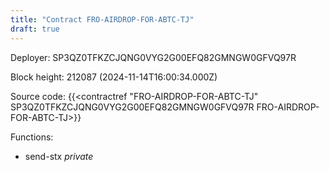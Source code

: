 ```yaml
---
title: "Contract FRO-AIRDROP-FOR-ABTC-TJ"
draft: true
---
```

Deployer: SP3QZ0TFKZCJQNG0VYG2G00EFQ82GMNGW0GFVQ97R


 



Block height: 212087 (2024-11-14T16:00:34.000Z)

Source code: {{<contractref "FRO-AIRDROP-FOR-ABTC-TJ" SP3QZ0TFKZCJQNG0VYG2G00EFQ82GMNGW0GFVQ97R FRO-AIRDROP-FOR-ABTC-TJ>}}

Functions:

* send-stx _private_
